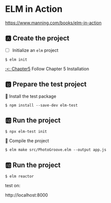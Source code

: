 # ELM in Action

https://www.manning.com/books/elm-in-action


## :a: Create the project

- [ ] Initialize an `elm` project

```
$ elm init
```

[:<: Chapter5](../chapter5) Follow Chapter 5 Installation


## :b: Prepare the test project


:round_pushpin:  Install the test package

```
$ npm install --save-dev elm-test 
```

## :ab: Run the project

```
$ npx elm-test init
```

:round_pushpin:  Compile the project

```
$ elm make src/PhotoGroove.elm --output app.js
```

## :ab: Run the project

```
$ elm reactor
```

test on:

http://localhost:8000


